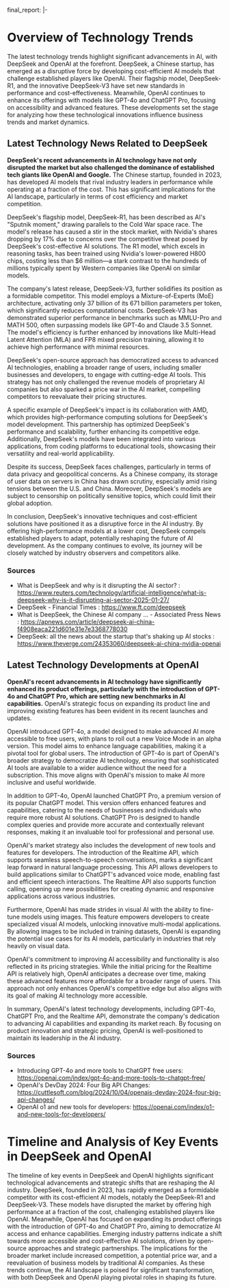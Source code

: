 final_report: |-
  # Overview of Technology Trends

  The latest technology trends highlight significant advancements in AI, with DeepSeek and OpenAI at the forefront. DeepSeek, a Chinese startup, has emerged as a disruptive force by developing cost-efficient AI models that challenge established players like OpenAI. Their flagship model, DeepSeek-R1, and the innovative DeepSeek-V3 have set new standards in performance and cost-effectiveness. Meanwhile, OpenAI continues to enhance its offerings with models like GPT-4o and ChatGPT Pro, focusing on accessibility and advanced features. These developments set the stage for analyzing how these technological innovations influence business trends and market dynamics.

  ## Latest Technology News Related to DeepSeek

  **DeepSeek's recent advancements in AI technology have not only disrupted the market but also challenged the dominance of established tech giants like OpenAI and Google.** The Chinese startup, founded in 2023, has developed AI models that rival industry leaders in performance while operating at a fraction of the cost. This has significant implications for the AI landscape, particularly in terms of cost efficiency and market competition.

  DeepSeek's flagship model, DeepSeek-R1, has been described as AI's "Sputnik moment," drawing parallels to the Cold War space race. The model's release has caused a stir in the stock market, with Nvidia's shares dropping by 17% due to concerns over the competitive threat posed by DeepSeek's cost-effective AI solutions. The R1 model, which excels in reasoning tasks, has been trained using Nvidia's lower-powered H800 chips, costing less than $6 million—a stark contrast to the hundreds of millions typically spent by Western companies like OpenAI on similar models.

  The company's latest release, DeepSeek-V3, further solidifies its position as a formidable competitor. This model employs a Mixture-of-Experts (MoE) architecture, activating only 37 billion of its 671 billion parameters per token, which significantly reduces computational costs. DeepSeek-V3 has demonstrated superior performance in benchmarks such as MMLU-Pro and MATH 500, often surpassing models like GPT-4o and Claude 3.5 Sonnet. The model's efficiency is further enhanced by innovations like Multi-Head Latent Attention (MLA) and FP8 mixed precision training, allowing it to achieve high performance with minimal resources.

  DeepSeek's open-source approach has democratized access to advanced AI technologies, enabling a broader range of users, including smaller businesses and developers, to engage with cutting-edge AI tools. This strategy has not only challenged the revenue models of proprietary AI companies but also sparked a price war in the AI market, compelling competitors to reevaluate their pricing structures.

  A specific example of DeepSeek's impact is its collaboration with AMD, which provides high-performance computing solutions for DeepSeek's model development. This partnership has optimized DeepSeek's performance and scalability, further enhancing its competitive edge. Additionally, DeepSeek's models have been integrated into various applications, from coding platforms to educational tools, showcasing their versatility and real-world applicability.

  Despite its success, DeepSeek faces challenges, particularly in terms of data privacy and geopolitical concerns. As a Chinese company, its storage of user data on servers in China has drawn scrutiny, especially amid rising tensions between the U.S. and China. Moreover, DeepSeek's models are subject to censorship on politically sensitive topics, which could limit their global adoption.

  In conclusion, DeepSeek's innovative techniques and cost-efficient solutions have positioned it as a disruptive force in the AI industry. By offering high-performance models at a lower cost, DeepSeek compels established players to adapt, potentially reshaping the future of AI development. As the company continues to evolve, its journey will be closely watched by industry observers and competitors alike.

  ### Sources
  - What is DeepSeek and why is it disrupting the AI sector? : https://www.reuters.com/technology/artificial-intelligence/what-is-deepseek-why-is-it-disrupting-ai-sector-2025-01-27/
  - DeepSeek - Financial Times : https://www.ft.com/deepseek
  - What is DeepSeek, the Chinese AI company ... - Associated Press News : https://apnews.com/article/deepseek-ai-china-f4908eaca221d601e31e7e3368778030
  - DeepSeek: all the news about the startup that's shaking up AI stocks : https://www.theverge.com/24353060/deepseek-ai-china-nvidia-openai

  ## Latest Technology Developments at OpenAI

  **OpenAI's recent advancements in AI technology have significantly enhanced its product offerings, particularly with the introduction of GPT-4o and ChatGPT Pro, which are setting new benchmarks in AI capabilities.** OpenAI's strategic focus on expanding its product line and improving existing features has been evident in its recent launches and updates.

  OpenAI introduced GPT-4o, a model designed to make advanced AI more accessible to free users, with plans to roll out a new Voice Mode in an alpha version. This model aims to enhance language capabilities, making it a pivotal tool for global users. The introduction of GPT-4o is part of OpenAI's broader strategy to democratize AI technology, ensuring that sophisticated AI tools are available to a wider audience without the need for a subscription. This move aligns with OpenAI's mission to make AI more inclusive and useful worldwide.

  In addition to GPT-4o, OpenAI launched ChatGPT Pro, a premium version of its popular ChatGPT model. This version offers enhanced features and capabilities, catering to the needs of businesses and individuals who require more robust AI solutions. ChatGPT Pro is designed to handle complex queries and provide more accurate and contextually relevant responses, making it an invaluable tool for professional and personal use.

  OpenAI's market strategy also includes the development of new tools and features for developers. The introduction of the Realtime API, which supports seamless speech-to-speech conversations, marks a significant leap forward in natural language processing. This API allows developers to build applications similar to ChatGPT's advanced voice mode, enabling fast and efficient speech interactions. The Realtime API also supports function calling, opening up new possibilities for creating dynamic and responsive applications across various industries.

  Furthermore, OpenAI has made strides in visual AI with the ability to fine-tune models using images. This feature empowers developers to create specialized visual AI models, unlocking innovative multi-modal applications. By allowing images to be included in training datasets, OpenAI is expanding the potential use cases for its AI models, particularly in industries that rely heavily on visual data.

  OpenAI's commitment to improving AI accessibility and functionality is also reflected in its pricing strategies. While the initial pricing for the Realtime API is relatively high, OpenAI anticipates a decrease over time, making these advanced features more affordable for a broader range of users. This approach not only enhances OpenAI's competitive edge but also aligns with its goal of making AI technology more accessible.

  In summary, OpenAI's latest technology developments, including GPT-4o, ChatGPT Pro, and the Realtime API, demonstrate the company's dedication to advancing AI capabilities and expanding its market reach. By focusing on product innovation and strategic pricing, OpenAI is well-positioned to maintain its leadership in the AI industry.

  ### Sources
  - Introducing GPT-4o and more tools to ChatGPT free users: https://openai.com/index/gpt-4o-and-more-tools-to-chatgpt-free/
  - OpenAI's DevDay 2024: Four Big API Changes: https://cuttlesoft.com/blog/2024/10/04/openais-devday-2024-four-big-api-changes/
  - OpenAI o1 and new tools for developers: https://openai.com/index/o1-and-new-tools-for-developers/

  # Timeline and Analysis of Key Events in DeepSeek and OpenAI

  The timeline of key events in DeepSeek and OpenAI highlights significant technological advancements and strategic shifts that are reshaping the AI industry. DeepSeek, founded in 2023, has rapidly emerged as a formidable competitor with its cost-efficient AI models, notably the DeepSeek-R1 and DeepSeek-V3. These models have disrupted the market by offering high performance at a fraction of the cost, challenging established players like OpenAI. Meanwhile, OpenAI has focused on expanding its product offerings with the introduction of GPT-4o and ChatGPT Pro, aiming to democratize AI access and enhance capabilities. Emerging industry patterns indicate a shift towards more accessible and cost-effective AI solutions, driven by open-source approaches and strategic partnerships. The implications for the broader market include increased competition, a potential price war, and a reevaluation of business models by traditional AI companies. As these trends continue, the AI landscape is poised for significant transformation, with both DeepSeek and OpenAI playing pivotal roles in shaping its future.